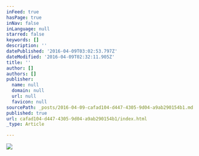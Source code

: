 ```yaml
---
inFeed: true
hasPage: true
inNav: false
inLanguage: null
starred: false
keywords: []
description: ''
datePublished: '2016-04-09T03:02:53.797Z'
dateModified: '2016-04-09T02:32:11.905Z'
title: ''
author: []
authors: []
publisher:
  name: null
  domain: null
  url: null
  favicon: null
sourcePath: _posts/2016-04-09-cafad104-d447-4305-9d04-a9ab290154b1.md
published: true
url: cafad104-d447-4305-9d04-a9ab290154b1/index.html
_type: Article

---
```

![](https://the-grid-user-content.s3-us-west-2.amazonaws.com/f0d83936-1a7e-4b40-bda1-fdb916e27be8.jpg)